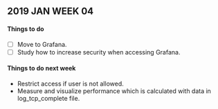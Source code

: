 ## 2019 JAN WEEK 04

#### Things to do

- [ ] Move to Grafana.
- [ ] Study how to increase security when accessing Grafana.

#### Things to do next week

- Restrict access if user is not allowed.
- Measure and visualize performance which is calculated with data in log_tcp_complete file.
